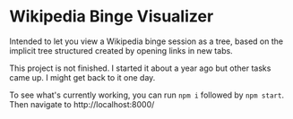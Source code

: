 # Wikipedia Binge Visualizer

Intended to let you view a Wikipedia binge session as a tree, based on the implicit tree structured created by opening links in new tabs.

This project is not finished. I started it about a year ago but other tasks came up. I might get back to it one day.

To see what's currently working, you can run `npm i` followed by `npm start`. Then navigate to http://localhost:8000/
